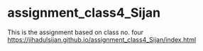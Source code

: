 # assignment_class4_Sijan
This is the assignment based on class no. four
https://jihadulsijan.github.io/assignment_class4_Sijan/index.html
